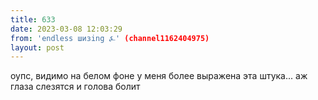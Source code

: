 ```yaml
---
title: 633
date: 2023-03-08 12:03:29
from: 'endless шизing ⍼' (channel1162404975)
layout: post
---
```


оупс, видимо на белом фоне у меня более выражена эта штука... аж глаза слезятся и голова болит

